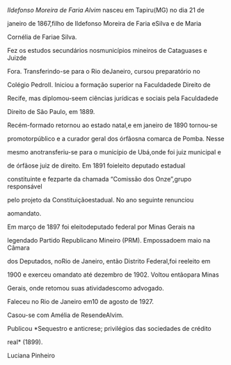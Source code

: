 

*Ildefonso Moreira de Faria Alvim* nasceu em Tapiru(MG) no dia 21 de

janeiro de 1867,filho de Ildefonso Moreira de Faria eSilva e de Maria

Cornélia de Fariae Silva.



Fez os estudos secundários nosmunicípios mineiros de Cataguases e Juizde

Fora. Transferindo-se para o Rio deJaneiro, cursou preparatório no

Colégio PedroII. Iniciou a formação superior na Faculdadede Direito de

Recife, mas diplomou-seem ciências jurídicas e sociais pela Faculdadede

Direito de São Paulo, em 1889.



Recém-formado retornou ao estado natal,e em janeiro de 1890 tornou-se

promotorpúblico e a curador geral dos órfãosna comarca de Pomba. Nesse

mesmo anotransferiu-se para o município de Ubá,onde foi juiz municipal e

de órfãose juiz de direito. Em 1891 foieleito deputado estadual

constituinte e fezparte da chamada “Comissão dos Onze”,grupo responsável

pelo projeto da Constituiçãoestadual. No ano seguinte renunciou

aomandato.



Em março de 1897 foi eleitodeputado federal por Minas Gerais na

legendado Partido Republicano Mineiro (PRM). Empossadoem maio na Câmara

dos Deputados, noRio de Janeiro, então Distrito Federal,foi reeleito em

1900 e exerceu omandato até dezembro de 1902. Voltou entãopara Minas

Gerais, onde retomou suas atividadescomo advogado.



Faleceu no Rio de Janeiro em10 de agosto de 1927.



Casou-se com Amélia de ResendeAlvim.



Publicou *Sequestro e anticrese; privilégios das sociedades de crédito

real* (1899).



Luciana Pinheiro



